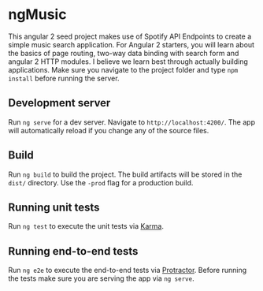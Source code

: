 # ngMusic

This angular 2 seed project makes use of Spotify API Endpoints to create a simple music search application. For Angular 2 starters, you will learn about the basics of page routing, two-way data binding with search form and angular 2 HTTP modules. I believe we learn best through actually building applications. Make sure you navigate to the project folder and type `npm install` before running the server.

## Development server
Run `ng serve` for a dev server. Navigate to `http://localhost:4200/`. The app will automatically reload if you change any of the source files.

## Build

Run `ng build` to build the project. The build artifacts will be stored in the `dist/` directory. Use the `-prod` flag for a production build.

## Running unit tests

Run `ng test` to execute the unit tests via [Karma](https://karma-runner.github.io).

## Running end-to-end tests

Run `ng e2e` to execute the end-to-end tests via [Protractor](http://www.protractortest.org/).
Before running the tests make sure you are serving the app via `ng serve`.
